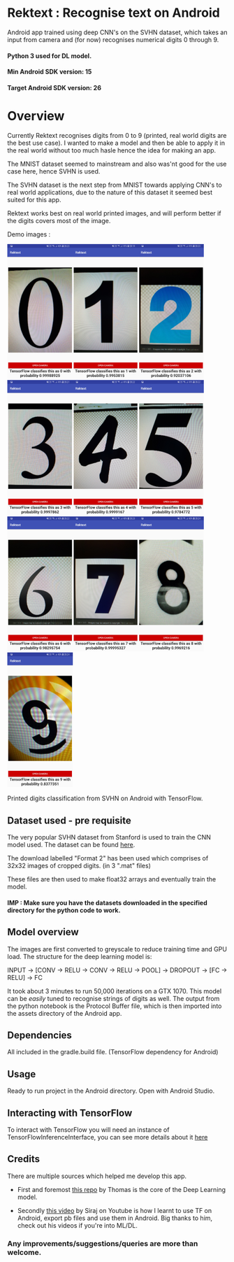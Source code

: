 # Rektext : Recognise text on Android

Android app trained using deep CNN's on the SVHN dataset, which takes an input from camera and (for now) recognises numerical digits 0 through 9.

#### Python 3 used for DL model.
#### Min Android SDK version: 15
#### Target Android SDK version: 26

# Overview

Currently Rektext recognises digits from 0 to 9 (printed, real world digits are the best use case). I wanted to make a model and then be able to apply it in the real world without too much hasle hence the idea for making an app.

The MNIST dataset seemed to mainstream and also was'nt good for the use case here, hence SVHN is used.

The SVHN dataset is the next step from MNIST towards applying CNN's to real world applications, due to the nature of this dataset it seemed best suited for this app.

Rektext works best on real world printed images, and will perform better if the digits covers most of the image.

Demo images :

<img src="Images/0.jpg" alt="alt text" width="150" height="auto"><img src="Images/1.jpg" alt="alt text" width="150" height="auto"><img src="Images/2.jpg" alt="alt text" width="150" height="auto">
<img src="Images/3.jpg" alt="alt text" width="150" height="auto"><img src="Images/4.jpg" alt="alt text" width="150" height="auto"><img src="Images/5.jpg" alt="alt text" width="150" height="auto">
<img src="Images/6.jpg" alt="alt text" width="150" height="auto"><img src="Images/7.jpg" alt="alt text" width="150" height="auto"><img src="Images/8.jpg" alt="alt text" width="150" height="auto">
<img src="Images/9.jpg" alt="alt text" width="150" height="auto">

Printed digits classification from SVHN on Android with TensorFlow.

## Dataset used - pre requisite
The very popular SVHN dataset from Stanford is used to train the CNN model used. The dataset can be found [here](http://ufldl.stanford.edu/housenumbers/).

The download labelled "Format 2" has been used which comprises of 32x32 images of cropped digits. (in 3 ".mat" files)

These files are then used to make float32 arrays and eventually train the model.

#### IMP : Make sure you have the datasets downloaded in the specified directory for the python code to work.

## Model overview
The images are first converted to greyscale to reduce training time and GPU load.
The structure for the deep learning model is:

INPUT -> [CONV -> RELU -> CONV -> RELU -> POOL] -> DROPOUT -> [FC -> RELU] -> FC

It took about 3 minutes to run 50,000 iterations on a GTX 1070.
This model can be *easily* tuned to recognise strings of digits as well.
The output from the python notebook is the Protocol Buffer file, which is then imported into the assets directory of the Android app.


## Dependencies

All included in the gradle.build file. (TensorFlow dependency for Android)

## Usage

Ready to run project in the Android directory. Open with Android Studio.

## Interacting with TensorFlow

To interact with TensorFlow you will need an instance of TensorFlowInferenceInterface, you can see more details about it [here](https://github.com/mari-linhares/mnist-android-tensorflow/blob/master/MnistAndroid/app/src/main/java/mariannelinhares/mnistandroid/Classifier.java)

## Credits

There are multiple sources which helped me develop this app.

- First and foremost [this repo](https://github.com/thomalm/svhn-multi-digit) by Thomas is the core of the Deep Learning model.

- Secondly [this video](https://www.youtube.com/watch?v=kFWKdLOxykE) by Siraj on Youtube is how I learnt to use TF on Android, export pb files and use them in Android. Big thanks to him, check out his videos if you're into ML/DL.

### Any improvements/suggestions/queries are more than welcome.